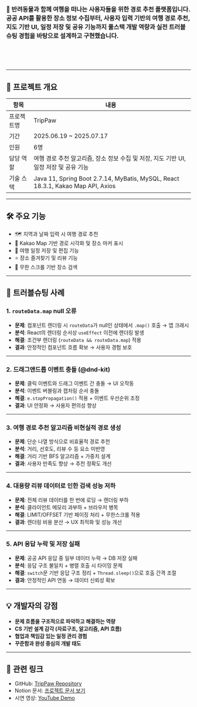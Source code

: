 


### 🛫 반려동물과 함께 여행을 떠나는 사용자들을 위한 경로 추천 플랫폼입니다. 공공 API를 활용한 장소 정보 수집부터, 사용자 입력 기반의 여행 경로 추천, 지도 기반 UI, 일정 저장 및 공유 기능까지 **풀스택 개발 역량과 실전 트러블슈팅 경험**을 바탕으로 설계하고 구현했습니다.

<br/>
<br/>
<br/>

---

## 📌 프로젝트 개요

| 항목 | 내용 |
|------|------|
| 프로젝트명 | TripPaw |
| 기간 | 2025.06.19 ~ 2025.07.17 |
| 인원 | 6명 |
| 담당 역할 | 여행 경로 추천 알고리즘, 장소 정보 수집 및 저장, 지도 기반 UI, 일정 저장 및 공유 기능 |
| 기술 스택 | Java 11, Spring Boot 2.7.14, MyBatis, MySQL, React 18.3.1, Kakao Map API, Axios |

---

## 🛠 주요 기능

- 🗺️ 지역과 날짜 입력 시 여행 경로 추천
- 📍 Kakao Map 기반 경로 시각화 및 장소 마커 표시
- 💾 여행 일정 저장 및 편집 기능
- ⭐ 장소 즐겨찾기 및 리뷰 기능
- 🔄 무한 스크롤 기반 장소 검색

---

## 🔧 트러블슈팅 사례

### 1. `routeData.map` null 오류

- **문제**: 컴포넌트 렌더링 시 `routeData`가 null인 상태에서 `.map()` 호출 → 앱 크래시
- **분석**: React의 렌더링 순서상 `useEffect` 이전에 렌더링 발생
- **해결**: 조건부 렌더링 (`routeData && routeData.map`) 적용
- **결과**: 안정적인 컴포넌트 흐름 확보 → 사용자 경험 보호

---

### 2. 드래그앤드롭 이벤트 충돌 (@dnd-kit)

- **문제**: 클릭 이벤트와 드래그 이벤트 간 충돌 → UI 오작동
- **분석**: 이벤트 버블링과 캡처링 순서 충돌
- **해결**: `e.stopPropagation()` 적용 + 이벤트 우선순위 조정
- **결과**: UI 안정화 → 사용자 편의성 향상

---

### 3. 여행 경로 추천 알고리즘 비현실적 경로 생성

- **문제**: 단순 나열 방식으로 비효율적 경로 추천
- **분석**: 거리, 선호도, 리뷰 수 등 요소 미반영
- **해결**: 거리 기반 BFS 알고리즘 + 가중치 설계
- **결과**: 사용자 만족도 향상 → 추천 정확도 개선

---

### 4. 대용량 리뷰 데이터로 인한 검색 성능 저하

- **문제**: 전체 리뷰 데이터를 한 번에 로딩 → 렌더링 부하
- **분석**: 클라이언트 메모리 과부하 + 브라우저 병목
- **해결**: LIMIT/OFFSET 기반 페이징 처리 + 무한스크롤 적용
- **결과**: 렌더링 비용 분산 → UX 최적화 및 성능 개선

---

### 5. API 응답 누락 및 저장 실패

- **문제**: 공공 API 응답 중 일부 데이터 누락 → DB 저장 실패
- **분석**: 응답 구조 불일치 + 병렬 호출 시 타이밍 문제
- **해결**: `switch`문 기반 응답 구조 정리 + `Thread.sleep()`으로 호출 간격 조절
- **결과**: 안정적인 API 연동 → 데이터 신뢰성 확보

---

## 💡 개발자의 강점

- **문제 흐름을 구조적으로 파악하고 해결하는 역량**
- **CS 기반 설계 감각 (자료구조, 알고리즘, API 흐름)**
- **협업과 책임감 있는 일정 관리 경험**
- **꾸준함과 완성 중심의 개발 태도**

---

## 🔗 관련 링크

- GitHub: [TripPaw Repository](https://github.com/syeon279/tripPaw.git)
- Notion 문서: [프로젝트 문서 보기](https://ysh-blue.notion.site/trippaw)
- 시연 영상: [YouTube Demo](https://youtu.be/LXcgUj_6oBI?feature=shared)

